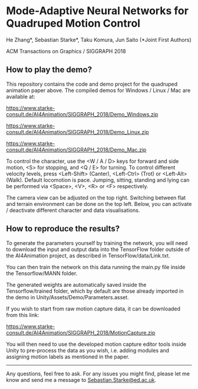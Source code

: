 Mode-Adaptive Neural Networks for Quadruped Motion Control
============
He Zhang*, Sebastian Starke*, Taku Komura, Jun Saito (*Joint First Authors)

ACM Transactions on Graphics / SIGGRAPH 2018

How to play the demo?
------------
This repository contains the code and demo project for the quadruped animation paper above. The compiled demos for Windows / Linux / Mac are available at:

https://www.starke-consult.de/AI4Animation/SIGGRAPH_2018/Demo_Windows.zip

https://www.starke-consult.de/AI4Animation/SIGGRAPH_2018/Demo_Linux.zip

https://www.starke-consult.de/AI4Animation/SIGGRAPH_2018/Demo_Mac.zip

To control the character, use the \<W / A / D> keys for forward and side motion, \<S> for stopping, and \<Q / E> for turning. To control different velocity levels, press \<Left-Shift> (Canter), \<Left-Ctrl> (Trot) or \<Left-Alt> (Walk).
Default locomotion is pace. Jumping, sitting, standing and lying can be performed via \<Space>, \<V>, \<R> or \<F> respectively.

The camera view can be adjusted on the top right. Switching between flat and terrain environment can be done on the top left. Below, you can activate / deactivate different character and data visualisations.

How to reproduce the results?
------------
To generate the parameters yourself by training the network, you will need to download the input and output data into the TensorFlow folder outside of the AI4Animation project, as described in TensorFlow/data/Link.txt.

You can then train the network on this data running the main.py file inside the Tensorflow/MANN folder.

The generated weights are automatically saved inside the Tensorflow/trained folder, which by default are those already imported in the demo in Unity/Assets/Demo/Parameters.asset.

If you wish to start from raw motion capture data, it can be downloaded from this link:

https://www.starke-consult.de/AI4Animation/SIGGRAPH_2018/MotionCapture.zip

You will then need to use the developed motion capture editor tools inside Unity to pre-process the data as you wish, i.e. adding modules and assigning motion labels as mentioned in the paper.

------------
Any questions, feel free to ask. For any issues you might find, please let me know and send me a message to Sebastian.Starke@ed.ac.uk.
